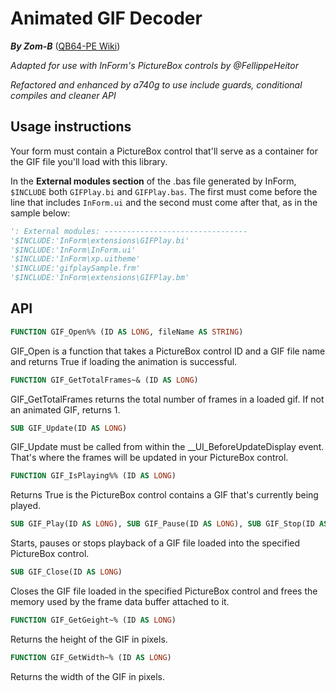 # Animated GIF Decoder

***By Zom-B*** ([QB64-PE Wiki](https://qb64phoenix.com/qb64wiki/index.php/GIF_Images))

*Adapted for use with InForm's PictureBox controls by @FellippeHeitor*

*Refactored and enhanced by a740g to use include guards, conditional compiles and cleaner API*

## Usage instructions

Your form must contain a PictureBox control that'll serve as a container for
the GIF file you'll load with this library.

In the **External modules section** of the .bas file generated by InForm,
`$INCLUDE` both `GIFPlay.bi` and `GIFPlay.bas`. The first must come before the
line that includes `InForm.ui` and the second must come after that, as in
the sample below:

```vb
': External modules: --------------------------------
'$INCLUDE:'InForm\extensions\GIFPlay.bi'
'$INCLUDE:'InForm\InForm.ui'
'$INCLUDE:'InForm\xp.uitheme'
'$INCLUDE:'gifplaySample.frm'
'$INCLUDE:'InForm\extensions\GIFPlay.bm'
```

## API

```vb
FUNCTION GIF_Open%% (ID AS LONG, fileName AS STRING)
```

GIF_Open is a function that takes a PictureBox control ID and a GIF file name and returns True if loading the animation is successful.

```vb
FUNCTION GIF_GetTotalFrames~& (ID AS LONG)
```

GIF_GetTotalFrames returns the total number of frames in a loaded gif. If not an animated GIF, returns 1.

```vb
SUB GIF_Update(ID AS LONG)
```

GIF_Update must be called from within the __UI_BeforeUpdateDisplay event. That's where the frames will be updated in your PictureBox control.

```vb
FUNCTION GIF_IsPlaying%% (ID AS LONG)
```

Returns True is the PictureBox control contains a GIF that's currently being played.

```vb
SUB GIF_Play(ID AS LONG), SUB GIF_Pause(ID AS LONG), SUB GIF_Stop(ID AS LONGD)
```

Starts, pauses or stops playback of a GIF file loaded into the specified PictureBox control.

```vb
SUB GIF_Close(ID AS LONG)
```

Closes the GIF file loaded in the specified PictureBox control and frees the memory used by the frame data buffer attached to it.

```vb
FUNCTION GIF_GetGeight~% (ID AS LONG)
```

Returns the height of the GIF in pixels.

```vb
FUNCTION GIF_GetWidth~% (ID AS LONG)
```

Returns the width of the GIF in pixels.
